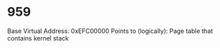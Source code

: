 # 959

Base Virtual Address: 0xEFC00000
Points to (logically): Page table that contains kernel stack